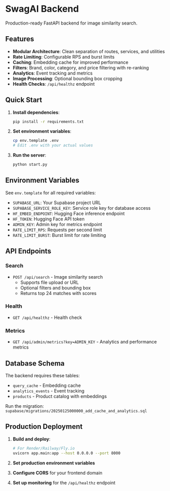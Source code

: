 # SwagAI Backend

Production-ready FastAPI backend for image similarity search.

## Features

- **Modular Architecture**: Clean separation of routes, services, and utilities
- **Rate Limiting**: Configurable RPS and burst limits
- **Caching**: Embedding cache for improved performance
- **Filters**: Brand, color, category, and price filtering with re-ranking
- **Analytics**: Event tracking and metrics
- **Image Processing**: Optional bounding box cropping
- **Health Checks**: `/api/healthz` endpoint

## Quick Start

1. **Install dependencies**:
   ```bash
   pip install -r requirements.txt
   ```

2. **Set environment variables**:
   ```bash
   cp env.template .env
   # Edit .env with your actual values
   ```

3. **Run the server**:
   ```bash
   python start.py
   ```

## Environment Variables

See `env.template` for all required variables:

- `SUPABASE_URL`: Your Supabase project URL
- `SUPABASE_SERVICE_ROLE_KEY`: Service role key for database access
- `HF_EMBED_ENDPOINT`: Hugging Face inference endpoint
- `HF_TOKEN`: Hugging Face API token
- `ADMIN_KEY`: Admin key for metrics endpoint
- `RATE_LIMIT_RPS`: Requests per second limit
- `RATE_LIMIT_BURST`: Burst limit for rate limiting

## API Endpoints

### Search
- `POST /api/search` - Image similarity search
  - Supports file upload or URL
  - Optional filters and bounding box
  - Returns top 24 matches with scores

### Health
- `GET /api/healthz` - Health check

### Metrics
- `GET /api/admin/metrics?key=ADMIN_KEY` - Analytics and performance metrics

## Database Schema

The backend requires these tables:
- `query_cache` - Embedding cache
- `analytics_events` - Event tracking
- `products` - Product catalog with embeddings

Run the migration: `supabase/migrations/20250125000000_add_cache_and_analytics.sql`

## Production Deployment

1. **Build and deploy**:
   ```bash
   # For Render/Railway/Fly.io
   uvicorn app.main:app --host 0.0.0.0 --port 8000
   ```

2. **Set production environment variables**

3. **Configure CORS** for your frontend domain

4. **Set up monitoring** for the `/api/healthz` endpoint
